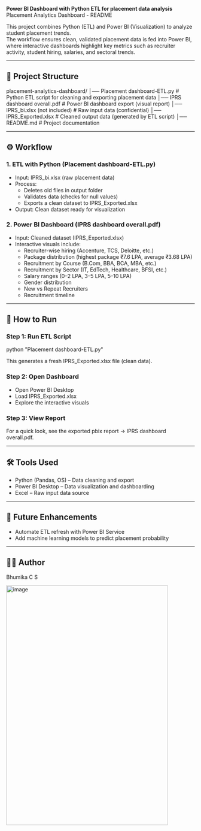 **Power BI Dashboard with Python ETL for placement data analysis**
Placement Analytics Dashboard - README

This project combines Python (ETL) and Power BI (Visualization) to analyze student placement trends.  
The workflow ensures clean, validated placement data is fed into Power BI, where interactive dashboards highlight key metrics such as recruiter activity, student hiring, salaries, and sectoral trends.  

---

## 📂 Project Structure  

placement-analytics-dashboard/
│── Placement dashboard-ETL.py   # Python ETL script for cleaning and exporting placement data
│── IPRS dashboard overall.pdf   # Power BI dashboard export (visual report)
│── IPRS_bi.xlsx (not included)  # Raw input data (confidential)
│── IPRS_Exported.xlsx           # Cleaned output data (generated by ETL script)
│── README.md                    # Project documentation

---

## ⚙️ Workflow  

### 1. ETL with Python (Placement dashboard-ETL.py)  
- Input: IPRS_bi.xlsx (raw placement data)  
- Process:  
  - Deletes old files in output folder  
  - Validates data (checks for null values)  
  - Exports a clean dataset to IPRS_Exported.xlsx  
- Output: Clean dataset ready for visualization  

### 2. Power BI Dashboard (IPRS dashboard overall.pdf)  
- Input: Cleaned dataset (IPRS_Exported.xlsx)  
- Interactive visuals include:  
  - Recruiter-wise hiring (Accenture, TCS, Deloitte, etc.)  
  - Package distribution (highest package ₹7.6 LPA, average ₹3.68 LPA)  
  - Recruitment by Course (B.Com, BBA, BCA, MBA, etc.)  
  - Recruitment by Sector (IT, EdTech, Healthcare, BFSI, etc.)  
  - Salary ranges (0–2 LPA, 3–5 LPA, 5–10 LPA)  
  - Gender distribution  
  - New vs Repeat Recruiters  
  - Recruitment timeline  

---

## 🚀 How to Run  

### Step 1: Run ETL Script  
python "Placement dashboard-ETL.py"

This generates a fresh IPRS_Exported.xlsx file (clean data).  

### Step 2: Open Dashboard  
- Open Power BI Desktop  
- Load IPRS_Exported.xlsx  
- Explore the interactive visuals  

### Step 3: View Report  
For a quick look, see the exported pbix report → IPRS dashboard overall.pdf.  

---

## 🛠️ Tools Used  
- Python (Pandas, OS) – Data cleaning and export  
- Power BI Desktop – Data visualization and dashboarding  
- Excel – Raw input data source  

---

## 📌 Future Enhancements  
- Automate ETL refresh with Power BI Service  
- Add machine learning models to predict placement probability  

---

## 👩‍💻 Author  
Bhumika C S


<img width="432" height="640" alt="image" src="https://github.com/user-attachments/assets/de50999a-900e-445c-b495-4844a1a10765" />
